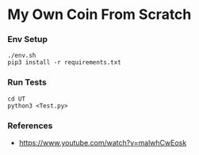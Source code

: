 # My Own Coin From Scratch

### Env Setup
```
./env.sh
pip3 install -r requirements.txt
```

### Run Tests
```
cd UT
python3 <Test.py>
```

### References

*  https://www.youtube.com/watch?v=malwhCwEosk <br>
